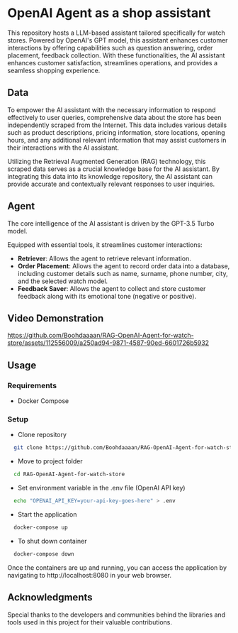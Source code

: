 # OpenAI Agent as a shop assistant
This repository hosts a LLM-based assistant tailored specifically for watch stores. Powered by OpenAI's GPT model, this assistant enhances customer interactions by offering capabilities such as question answering, order placement, feedback collection. With these functionalities, the AI assistant enhances customer satisfaction, streamlines operations, and provides a seamless shopping experience.


## Data
To empower the AI assistant with the necessary information to respond effectively to user queries, comprehensive data about the store has been independently scraped from the Internet. This data includes various details such as product descriptions, pricing information, store locations, opening hours, and any additional relevant information that may assist customers in their interactions with the AI assistant.

Utilizing the Retrieval Augmented Generation (RAG) technology, this scraped data serves as a crucial knowledge base for the AI assistant. By integrating this data into its knowledge repository, the AI assistant can provide accurate and contextually relevant responses to user inquiries.


## Agent

The core intelligence of the AI assistant is driven by the GPT-3.5 Turbo model.  

Equipped with essential tools, it streamlines customer interactions:
* __Retriever__: Allows the agent to retrieve relevant information.
* __Order Placement__: Allows the agent to record order data into a database, including customer details such as name, surname, phone number, city, and the selected watch model.
* __Feedback Saver__: Allows the agent to collect and store customer feedback along with its emotional tone (negative or positive).


## Video Demonstration
https://github.com/Boohdaaaan/RAG-OpenAI-Agent-for-watch-store/assets/112556009/a250ad94-9871-4587-90ed-6601726b5932


## Usage

### Requirements
* Docker Compose

### Setup
* Clone repository
```bash
  git clone https://github.com/Boohdaaaan/RAG-OpenAI-Agent-for-watch-store.git
```

* Move to project folder
```bash
  cd RAG-OpenAI-Agent-for-watch-store
```

* Set environment variable in the .env file (OpenAI API key)
```bash
  echo "OPENAI_API_KEY=your-api-key-goes-here" > .env
```

* Start the application
```bash
  docker-compose up
```

* To shut down container
```bash
  docker-compose down
```

Once the containers are up and running, you can access the application by navigating to http://localhost:8080 in your web browser.

## Acknowledgments

Special thanks to the developers and communities behind the libraries and tools used in this project for their valuable contributions.
